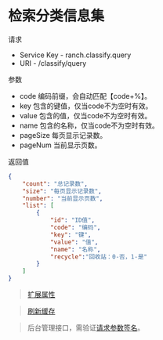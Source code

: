 # 检索分类信息集

请求
- Service Key - ranch.classify.query
- URI - /classify/query

参数
- code 编码前缀，会自动匹配【code+%】。
- key 包含的键值，仅当code不为空时有效。
- value 包含的值，仅当code不为空时有效。
- name 包含的名称，仅当code不为空时有效。
- pageSize 每页显示记录数。
- pageNum 当前显示页数。

返回值
```json
{
    "count": "总记录数",
    "size": "每页显示记录数",
    "number": "当前显示页数",
    "list": [
        {
            "id": "ID值",
            "code": "编码",
            "key": "键",
            "value": "值",
            "name": "名称",
            "recycle":"回收站：0-否，1-是"
        }
    ]
}
```

> [扩展属性](json.md)

> [刷新缓存](refresh.md)

> 后台管理接口，需验证[请求参数签名](https://github.com/heisedebaise/tephra/blob/master/tephra-ctrl/doc/sign.md)。
